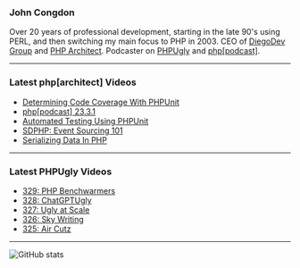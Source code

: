 ### John Congdon

Over 20 years of professional development, starting in the late 90's using PERL, and then switching my main focus to PHP in 2003.
CEO of [DiegoDev Group][ws_diegodev] and [PHP Architect][ws_phparch].
Podcaster on [PHPUgly][ws_phpugly] and [php[podcast]][ws_phparch].

---

### Latest php[architect] Videos
<!-- PHPARCHITECT:START -->
- [Determining Code Coverage With PHPUnit](https://www.youtube.com/watch?v=PFywmvzecno)
- [php[podcast] 23.3.1](https://www.youtube.com/watch?v=zbxiDuqYLOs)
- [Automated Testing Using PHPUnit](https://www.youtube.com/watch?v=_C-AG_54x8U)
- [SDPHP: Event Sourcing 101](https://www.youtube.com/watch?v=gWm0eDry12o)
- [Serializing Data In PHP](https://www.youtube.com/watch?v=mLKnTmwc7lY)
<!-- PHPARCHITECT:END -->

---

### Latest PHPUgly Videos
<!-- PHPUGLY:START -->
- [329: PHP Benchwarmers](https://www.youtube.com/watch?v=DJW0xCEwBF4)
- [328: ChatGPTUgly](https://www.youtube.com/watch?v=_Z_sfhtjgtc)
- [327: Ugly at Scale](https://www.youtube.com/watch?v=Vh_QBDxEwuU)
- [326: Sky Writing](https://www.youtube.com/watch?v=daiXQWGkmUI)
- [325: Air Cutz](https://www.youtube.com/watch?v=oP0ZAmx-iPk)
<!-- PHPUGLY:END -->

---

![GitHub stats](https://github-readme-stats.vercel.app/api?username=johncongdon&show_icons=true&hide_border=true&hide=stars&count_private=true)  


[ws_diegodev]: https://www.diegodev.com
[ws_phparch]: https://www.phparch.com
[ws_phpugly]: https://www.phpugly.com
